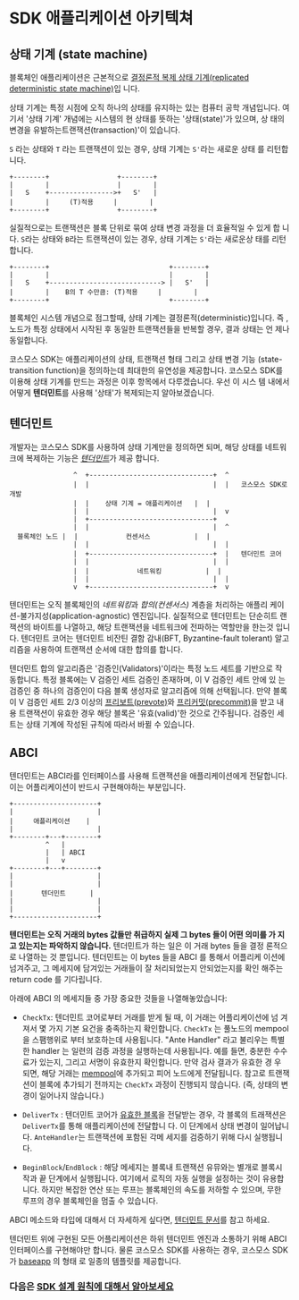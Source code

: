 <!--
order: 3
-->

# SDK 애플리케이션 아키텍쳐

## 상태 기계 (state machine)

블록체인 애플리케이션은 근본적으로
[결정론적 복제 상태 기계(replicated deterministic state machine)](https://ko.wikipedia.org/wiki/%EC%83%81%ED%83%9C_%EA%B8%B0%EA%B3%84_%EB%B3%B5%EC%A0%9C)입
니다.

상태 기계는 특정 시점에 오직 하나의 상태를 유지하는 있는 컴퓨터 공학 개념입니다.
여기서 '상태 기계' 개념에는 시스템의 현 상태를 뜻하는 '상태(state)'가 있으며, 상
태의 변경을 유발하는트랜잭션(transaction)'이 있습니다.

`S` 라는 상태와 `T` 라는 트랜잭션이 있는 경우, 상태 기계는 `S'`라는 새로운 상태
를 리턴합니다.

```
+--------+                 +--------+
|        |                 |        |
|   S    +---------------->+   S'   |
|        |     (T)적용     |        |
+--------+                 +--------+
```

실질적으로는 트랜잭션은 블록 단위로 묶여 상태 변경 과정을 더 효율적일 수 있게 합
니다. `S`라는 상태와 `B`라는 트랜잭션이 있는 경우, 상태 기계는 `S'`라는 새로운상
태를 리턴합니다.

```
+--------+                              +--------+
|        |                              |        |
|   S    +----------------------------> |   S'   |
|        |    B의 T 수만큼: (T)적용     |        |
+--------+                              +--------+
```

블록체인 시스템 개념으로 점그할때, 상태 기계는 결정론적(deterministic)입니다. 즉
, 노드가 특정 상태에서 시작된 후 동일한 트랜잭션들을 반복할 경우, 결과 상태는 언
제나 동일합니다.

코스모스 SDK는 애플리케이션의 상태, 트랜잭션 형태 그리고 상태 변경 기능
(state-transition function)을 정의하는데 최대한의 유연성을 제공합니다. 코스모스
SDK를 이용해 상태 기계를 만드는 과정은 이후 항목에서 다루겠습니다. 우선 이 시스
템 내에서 어떻게 **텐더민트**를 사용해 '상태'가 복제되는지 알아보겠습니다.

## 텐더민트

개발자는 코스모스 SDK를 사용하여 상태 기계만을 정의하면 되며, 해당 상태를 네트워
크에 복제하는 기능은
[_텐더민트_](https://tendermint.com/docs/introduction/introduction.html)가 제공
합니다.

```
                ^  +-------------------------------+  ^
                |  |                               |  |   코스모스 SDK로 개발
                |  |    상태 기계 = 애플리케이션   |  |
                |  |                               |  v
                |  +-------------------------------+
                |  |                               |  ^
  블록체인 노드 |  |            컨센서스           |  |
                |  |                               |  |
                |  +-------------------------------+  |   텐더민트 코어
                |  |                               |  |
                |  |            네트워킹           |  |
                |  |                               |  |
                v  +-------------------------------+  v
```

텐더민트는 오직 블록체인의 *네트워킹*과 _합의(컨센서스)_ 계층을 처리하는 애플리
케이션-불가지성(application-agnostic) 엔진입니다. 실질적으로 텐더민트는 단순히트
랜잭션의 바이트를 나열하고, 해당 트랜잭션을 네트워크에 전파하는 역할만을 한는것
입니다. 텐더민트 코어는 텐더민트 비잔틴 결함 감내(BFT, Byzantine-fault tolerant)
알고리즘을 사용하여 트랜잭션 순서에 대한 합의를 합니다.

텐더민트 합의 알고리즘은 '검증인(Validators)'이라는 특정 노드 세트를 기반으로 작
동합니다. 특정 블록에는 V 검증인 세트 검증인 존재하며, 이 V 검증인 세트 안에 있
는 검증인 중 하나의 검증인이 다음 블록 생성자로 알고리즘에 의해 선택됩니다. 만약
블록이 V 검증인 세트 2/3 이상의
[프리보트(prevote)](https://tendermint.com/docs/spec/consensus/consensus.html#prevote-step-height-h-round-r)와
[프리커밋(precommit)](https://tendermint.com/docs/spec/consensus/consensus.html#precommit-step-height-h-round-r)을
받고 내용 트랜잭션이 유효한 경우 해당 블록은 '유효(valid)'한 것으로 간주됩니다.
검증인 세트는 상태 기계에 작성된 규칙에 따라서 바뀔 수 있습니다.

## ABCI

텐더민트는 ABCI라를 인터페이스를 사용해 트랜잭션을 애플리케이션에게 전달합니다.
이는 어플리케이션이 반드시 구현해야하는 부분입니다.

```
+---------------------+
|                     |
|     애플리케이션    |
|                     |
+--------+---+--------+
         ^   |
         |   | ABCI
         |   v
+--------+---+--------+
|                     |
|                     |
|       텐더민트      |
|                     |
|                     |
+---------------------+
```

**텐더민트는 오직 거래의 bytes 값들만 취급하지 실제 그 bytes 들이 어떤 의미를 가
지고 있는지는 파악하지 않습니다.** 텐더민트가 하는 일은 이 거래 bytes 들을 결정
론적으로 나열하는 것 뿐입니다. 텐더민트는 이 bytes 들을 ABCI 를 통해서 어플리케
이션에 넘겨주고, 그 메세지에 담겨있는 거래들이 잘 처리되었는지 안되었는지를 확인
해주는 return code 를 기다립니다.

아래에 ABCI 의 메세지들 중 가장 중요한 것들을 나열해놓았습니다:

- `CheckTx`: 텐더민트 코어로부터 거래를 받게 될 때, 이 거래는 어플리케이션에 넘
  겨져서 몇 가지 기본 요건을 충족하는지 확인합니다. `CheckTx` 는 풀노드의
  mempool을 스팸행위로 부터 보호하는데 사용됩니다. "Ante Handler" 라고 불리우는
  특별한 handler 는 일련의 검증 과정을 실행하는데 사용됩니다. 예를 들면, 충분한
  수수료가 있는지, 그리고 서명이 유효한지 확인합니다. 만약 검사 결과가 유효한 경
  우 되면, 해당 거래는
  [mempool](https://tendermint.com/docs/spec/reactors/mempool/functionality.html#mempool-functionality)에
  추가되고 피어 노드에게 전달됩니다. 참고로 트랜잭션이 블록에 추가되기 전까지는
  `CheckTx` 과정이 진행되지 않습니다. (즉, 상태의 변경이 일어나지 않습니다.)

- `DeliverTx` : 텐더민트 코어가
  [유효한 블록](https://tendermint.com/docs/spec/blockchain/blockchain.html#validation)을
  전달받는 경우, 각 블록의 트래잭션은 `DeliverTx`를 통해 애플리케이션에 전달합니
  다. 이 단계에서 상태 변경이 일어납니다. `AnteHandler`는 트랜잭션에 포함된 각메
  세지를 검증하기 위해 다시 실행됩니다.

- `BeginBlock`/`EndBlock` : 해당 메세지는 블록내 트랜잭션 유뮤와는 별개로 블록시
  작과 끝 단계에서 실행됩니다. 여기에서 로직의 자동 실행을 설정하는 것이 유용합
  니다. 하지만 복잡한 연산 또는 루프는 블록체인의 속도를 저하할 수 있으며, 무한
  루프의 경우 블록체인을 멈출 수 있습니다.

ABCI 메소드와 타입에 대해서 더 자세하게 싶다면,
[텐더민트 문서](https://tendermint.com/docs/spec/abci/abci.html#overview)를 참고
하세요.

텐더민트 위에 구현된 모든 어플리케이션은 하위 텐더민트 엔진과 소통하기 위해 ABCI
인터페이스를 구현해야만 합니다. 물론 코스모스 SDK를 사용하는 경우, 코스모스 SDK
가 [baseapp](https://cosmos.network/docs/intro/sdk-design.html#baseapp) 의 형태
로 일종의 템플릿를 제공합니다.

### 다음은 [SDK 설계 원칙에 대해서 알아보세요](https://cosmos.network/docs/intro/sdk-design.html#baseapp)
